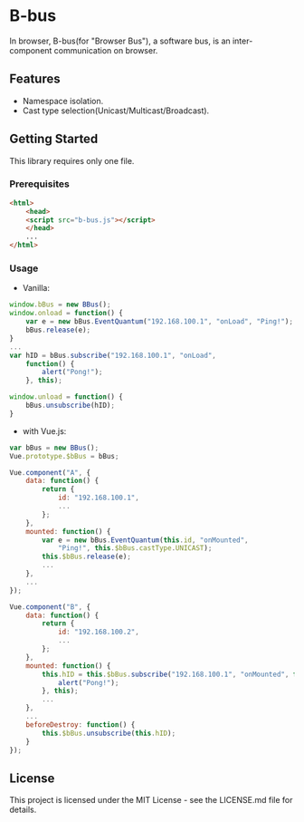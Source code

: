 # B-bus

In browser, B-bus(for "Browser Bus"), a software bus, is an inter-component communication on browser.

## Features

* Namespace isolation.
* Cast type selection(Unicast/Multicast/Broadcast).

## Getting Started

This library requires only one file.

### Prerequisites

```html
<html>
    <head>
    <script src="b-bus.js"></script>
    </head>
    ...
</html>
```

### Usage

* Vanilla:

```javascript
window.bBus = new BBus();
window.onload = function() {
    var e = new bBus.EventQuantum("192.168.100.1", "onLoad", "Ping!");
    bBus.release(e);
}
...
var hID = bBus.subscribe("192.168.100.1", "onLoad", 
    function() {
        alert("Pong!");
    }, this);

window.unload = function() {
    bBus.unsubscribe(hID);
}

```

* with Vue.js:

```javascript
var bBus = new BBus();
Vue.prototype.$bBus = bBus;

Vue.component("A", {
    data: function() {
        return {
            id: "192.168.100.1",
            ...
        };
    },
    mounted: function() {
        var e = new bBus.EventQuantum(this.id, "onMounted", 
            "Ping!", this.$bBus.castType.UNICAST);
        this.$bBus.release(e);
        ...
    },
    ...
});

Vue.component("B", {
    data: function() {
        return {
            id: "192.168.100.2",
            ...
        };
    },
    mounted: function() {
        this.hID = this.$bBus.subscribe("192.168.100.1", "onMounted", function() {
            alert("Pong!");
        }, this);
        ...
    },
    ...
    beforeDestroy: function() {
        this.$bBus.unsubscribe(this.hID);
    }
});
```

## License

This project is licensed under the MIT License - see the LICENSE.md file for details.
